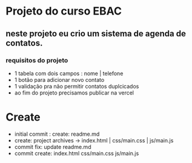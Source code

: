 # Projeto do curso EBAC

## neste projeto eu crio um sistema de agenda de contatos.

### requisitos do projeto

- 1 tabela com dois campos : nome | telefone
- 1 botão para adicionar novo contato
- 1 validação pra não permitir contatos duplcicados
- ao fim do projeto precisamos publicar na vercel

# Create
- initial commit : create: readme.md
- create: project archives -> index.html | css/main.css | js/main.js
- commit fix: update readme.md
- commit create: index.html css/main.css js/main.js

